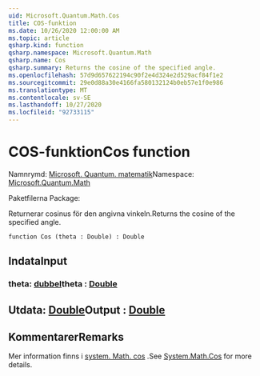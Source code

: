 ```yaml
---
uid: Microsoft.Quantum.Math.Cos
title: COS-funktion
ms.date: 10/26/2020 12:00:00 AM
ms.topic: article
qsharp.kind: function
qsharp.namespace: Microsoft.Quantum.Math
qsharp.name: Cos
qsharp.summary: Returns the cosine of the specified angle.
ms.openlocfilehash: 57d9d657622194c90f2e4d324e2d529acf84f1e2
ms.sourcegitcommit: 29e0d88a30e4166fa580132124b0eb57e1f0e986
ms.translationtype: MT
ms.contentlocale: sv-SE
ms.lasthandoff: 10/27/2020
ms.locfileid: "92733115"
---
```

# <a name="cos-function"></a><span data-ttu-id="146c4-102">COS-funktion</span><span class="sxs-lookup"><span data-stu-id="146c4-102">Cos function</span></span>

<span data-ttu-id="146c4-103">Namnrymd: [Microsoft. Quantum. matematik](xref:Microsoft.Quantum.Math)</span><span class="sxs-lookup"><span data-stu-id="146c4-103">Namespace: [Microsoft.Quantum.Math](xref:Microsoft.Quantum.Math)</span></span>

<span data-ttu-id="146c4-104">Paketfilerna [](https://nuget.org/packages/)</span><span class="sxs-lookup"><span data-stu-id="146c4-104">Package: [](https://nuget.org/packages/)</span></span>


<span data-ttu-id="146c4-105">Returnerar cosinus för den angivna vinkeln.</span><span class="sxs-lookup"><span data-stu-id="146c4-105">Returns the cosine of the specified angle.</span></span>

```qsharp
function Cos (theta : Double) : Double
```


## <a name="input"></a><span data-ttu-id="146c4-106">Indata</span><span class="sxs-lookup"><span data-stu-id="146c4-106">Input</span></span>

### <a name="theta--double"></a><span data-ttu-id="146c4-107">theta: [dubbel](xref:microsoft.quantum.lang-ref.double)</span><span class="sxs-lookup"><span data-stu-id="146c4-107">theta : [Double](xref:microsoft.quantum.lang-ref.double)</span></span>





## <a name="output--double"></a><span data-ttu-id="146c4-108">Utdata: [Double](xref:microsoft.quantum.lang-ref.double)</span><span class="sxs-lookup"><span data-stu-id="146c4-108">Output : [Double](xref:microsoft.quantum.lang-ref.double)</span></span>



## <a name="remarks"></a><span data-ttu-id="146c4-109">Kommentarer</span><span class="sxs-lookup"><span data-stu-id="146c4-109">Remarks</span></span>

<span data-ttu-id="146c4-110">Mer information finns i [system. Math. cos](https://docs.microsoft.com/dotnet/api/system.math.cos) .</span><span class="sxs-lookup"><span data-stu-id="146c4-110">See [System.Math.Cos](https://docs.microsoft.com/dotnet/api/system.math.cos) for more details.</span></span>